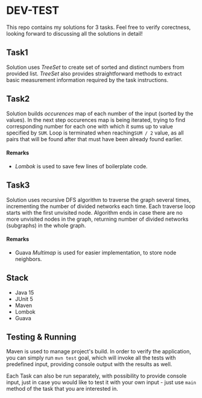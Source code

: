 # DEV-TEST

This repo contains my solutions for 3 tasks. Feel free to verify corectness, looking forward to discussing all the
solutions in detail!

## Task1

Solution uses *TreeSet* to create set of sorted and distinct numbers from provided list. *TreeSet* also provides
straightforward methods to extract basic measurement information required by the task instructions.

## Task2

Solution builds *occurences* map of each number of the input (sorted by the values). In the next step occurences map is
being iterated, trying to find corresponding number for each one with which it sums up to value specified by `SUM`. Loop
is terminated when reaching`SUM / 2` value, as all pairs that will be found after that must have been already found
earlier.

#### Remarks

- *Lombok* is used to save few lines of boilerplate code.

## Task3

Solution uses recursive DFS algorithm to traverse the graph several times, incrementing the number of divided networks
each time. Each traverse loop starts with the first unvisited node. Algorithm ends in case there are no more unvisited
nodes in the graph, returning number of divided networks (subgraphs) in the whole graph.

#### Remarks

- Guava *Multimap* is used for easier implementation, to store node neighbors.

## Stack

- Java 15
- JUnit 5
- Maven
- Lombok
- Guava

## Testing & Running

Maven is used to manage project's build. In order to verify the application, you can simply run `mvn test` goal, which
will invoke all the tests with predefined input, providing console output with the results as well.

Each Task can also be run separately, with possibility to provide console input, just in case you would like to test it
with your own input - just use `main` method of the task that you are interested in.
